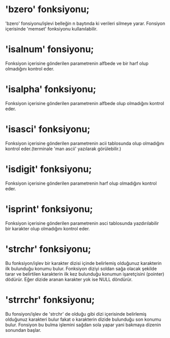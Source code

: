 # 'bzero' fonksiyonu;
'bzero' fonsiyonu/işlevi belleğin n baytında ki verileri silmeye yarar. Fonsiyon içerisinde 'memset' fonksiyonu kullanılabilir.



# 'isalnum' fonsiyonu;
Fonksiyon içerisine gönderilen parametrenin alfbede ve bir harf olup olmadığını kontrol eder.



# 'isalpha' fonksiyonu;
Fonksiyon içerisine gönderilen parametrenin alfbede olup olmadığını kontrol eder.



# 'isasci' fonksiyonu;
Fonksiyon içerisine gönderilen parametrenin acii tablosunda olup olmadığını kontrol eder.(terminale 'man ascii' yazılarak görülebilir.)



# 'isdigit' fonksiyonu;
Fonksiyon içerisine gönderilen parametrenin harf olup olmadığını kontrol eder.



# 'isprint' fonksiyonu;
Fonksiyon içerisine gönderilen parametrenin asci tablosunda yazdırılabilir bir karakter olup olmadığını kontrol eder.



# 'strchr' fonksiyonu;
Bu fonksiyon/işlev bir karakter dizisi içinde belirlemiş olduğunuz karakterin ilk bulunduğu konumu bulur. Fonksiyon diziyi soldan sağa olacak şekilde tarar ve belirtilen karakterin ilk kez bulunduğu konumun işaretçisini (pointer) dödürür. Eğer dizide aranan karakter yok ise NULL döndürür.



# 'strrchr' fonksiyonu;
Bu fonsiyon/işlev de 'strchr' de olduğu gibi dizi içerisinde belirlemiş olduğunuz karakteri bulur fakat o karakterin dizide bulunduğu son konumu bulur. Fonsiyon bu bulma işlemini sağdan sola yapar yani bakmaya dizenin sonundan başlar.


